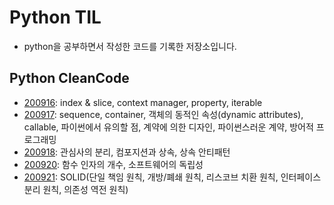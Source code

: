 # Python TIL
- python을 공부하면서 작성한 코드를 기록한 저장소입니다.

## Python CleanCode
- [200916](https://github.com/navill/Python_TIL/tree/master/200916): index & slice, context manager, property, iterable
- [200917](https://github.com/navill/Python_TIL/tree/master/200917): sequence, container, 객체의 동적인 속성(dynamic attributes), callable, 파이썬에서 유의할 점, 계약에 의한 디자인, 파이썬스러운 계약, 방어적 프로그래밍
- [200918](https://github.com/navill/Python_TIL/tree/master/200918): 관심사의 분리, 컴포지션과 상속, 상속 안티패턴
- [200920](https://github.com/navill/Python_TIL/tree/master/200920): 함수 인자의 개수, 소프트웨어의 독립성
- [200921](https://github.com/navill/Python_TIL/tree/master/200921): SOLID(단일 책임 원칙, 개방/폐쇄 원칙, 리스코브 치환 원칙, 인터페이스 분리 원칙, 의존성 역전 원칙)

